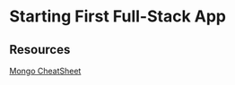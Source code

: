 # Starting First Full-Stack App

## Resources

[Mongo CheatSheet](https://blog.codecentric.de/files/2012/12/MongoDB-CheatSheet-v1_0.pdf)
